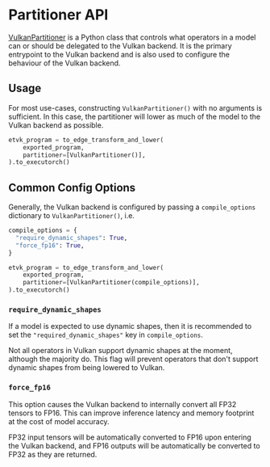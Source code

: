 # Partitioner API

[VulkanPartitioner](https://github.com/pytorch/executorch/blob/main/backends/vulkan/partitioner/vulkan_partitioner.py)
is a Python class that controls what operators in a model can or should be
delegated to the Vulkan backend. It is the primary entrypoint to the Vulkan
backend and is also used to configure the behaviour of the Vulkan backend.

## Usage

For most use-cases, constructing `VulkanPartitioner()` with no arguments is
sufficient. In this case, the partitioner will lower as much of the model to
the Vulkan backend as possible.

```python
etvk_program = to_edge_transform_and_lower(
    exported_program,
    partitioner=[VulkanPartitioner()],
).to_executorch()
```

## Common Config Options

Generally, the Vulkan backend is configured by passing a `compile_options`
dictionary to `VulkanPartitioner()`, i.e.

```python
compile_options = {
  "require_dynamic_shapes": True,
  "force_fp16": True,
}

etvk_program = to_edge_transform_and_lower(
    exported_program,
    partitioner=[VulkanPartitioner(compile_options)],
).to_executorch()
```

### `require_dynamic_shapes`

If a model is expected to use dynamic shapes, then it is recommended to set the
`"required_dynamic_shapes"` key in `compile_options`.

Not all operators in Vulkan support dynamic shapes at the moment, although the
majority do. This flag will prevent operators that don't support dynamic shapes
from being lowered to Vulkan.

### `force_fp16`

This option causes the Vulkan backend to internally convert all FP32 tensors to
FP16. This can improve inference latency and memory footprint at the cost of
model accuracy.

FP32 input tensors will be automatically converted to FP16 upon entering the
Vulkan backend, and FP16 outputs will be automatically be converted to FP32 as
they are returned.
